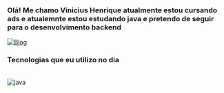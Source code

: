 ### **Olá! Me chamo Vinicius Henrique atualmente estou cursando ads e atualemnte estou estudando java e pretendo de seguir para o desenvolvimento backend**

[![Blog](https://img.shields.io/badge/LinkedIn-0077B5?style=for-the-badge&logo=linkedin&logoColor=white)](https://www.linkedin.com/in/vinicius-henrique-b15b6723b/)



### Tecnologias que eu utilizo no dia 


<div style="display: inline_brock"><br/>

<img align="center" alt="java" src="https://img.shields.io/badge/Java-ED8B00?style=for-the-badge&logo=openjdk&logoColor=white" />
</div>



